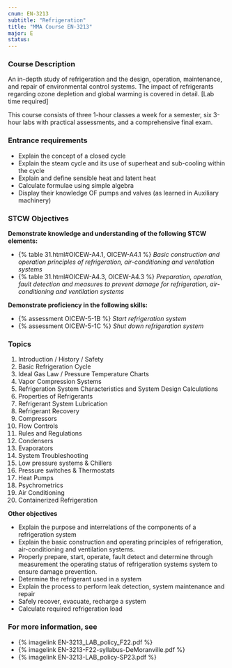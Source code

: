 ```yaml
---
cnum: EN-3213
subtitle: "Refrigeration"
title: "MMA Course EN-3213"
major: E
status: 
---
```


### Course Description

An in-depth study of refrigeration and the design, operation, maintenance, and repair of environmental control systems. The impact of refrigerants regarding ozone depletion and global warming is covered in detail. [Lab time required]

This course consists of three 1-hour classes a week for a semester, six 3-hour labs  with practical assessments, and a comprehensive final exam.

### Entrance requirements

* Explain the concept of a closed cycle
* Explain the steam cycle and its use of superheat and sub-cooling within the cycle
* Explain and define sensible heat and latent heat
* Calculate formulae using simple algebra
* Display their knowledge OF pumps and valves (as learned in Auxiliary machinery)


### STCW Objectives

**Demonstrate knowledge and understanding of the following STCW elements:**

* {% table 31.html#OICEW-A4.1, OICEW-A4.1 %} *Basic construction and operation principles of refrigeration, air-conditioning and ventilation systems*
* {% table 31.html#OICEW-A4.3, OICEW-A4.3 %} *Preparation, operation, fault detection and measures to prevent damage for refrigeration, air-conditioning and ventilation systems*


**Demonstrate proficiency in the following skills:**

* {% assessment OICEW-5-1B %} *Start refrigeration system*
* {% assessment OICEW-5-1C %} *Shut down refrigeration system*


### Topics

1. Introduction / History / Safety
2. Basic Refrigeration Cycle
3. Ideal Gas Law / Pressure Temperature Charts
4. Vapor Compression Systems
5. Refrigeration System Characteristics and System Design Calculations
6. Properties of Refrigerants
7. Refrigerant System Lubrication
8. Refrigerant Recovery
9. Compressors
10. Flow Controls
11. Rules and Regulations
12. Condensers
13. Evaporators
14. System Troubleshooting
15. Low pressure systems & Chillers
16. Pressure switches & Thermostats
17. Heat Pumps
18. Psychrometrics
19. Air Conditioning
20. Containerized Refrigeration


**Other objectives**



* Explain the purpose and interrelations of the components of a refrigeration system
* Explain the basic construction and operating principles of refrigeration, air-conditioning and ventilation systems.
* Properly prepare, start, operate, fault detect and determine through measurement the operating status of  refrigeration systems system to ensure damage prevention.
* Determine the refrigerant used in a system
* Explain the process to perform leak detection, system maintenance and repair
* Safely recover, evacuate, recharge a system
* Calculate required refrigeration load


### For more information, see 

* {% imagelink EN-3213_LAB_policy_F22.pdf %} 
* {% imagelink EN-3213-F22-syllabus-DeMoranville.pdf %} 
* {% imagelink EN-3213-LAB_policy-SP23.pdf %} 



